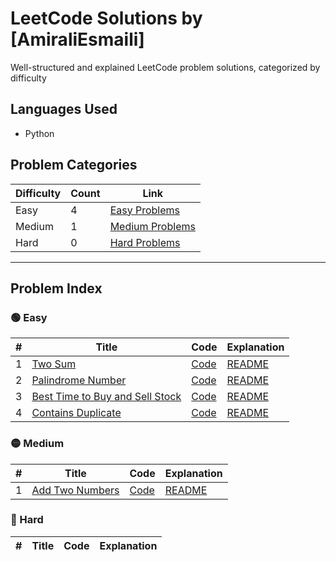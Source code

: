 # LeetCode Solutions by [AmiraliEsmaili]

Well-structured and explained LeetCode problem solutions, categorized by difficulty

## Languages Used
- Python

## Problem Categories

| Difficulty | Count | Link |
|------------|-------|------|
| Easy       | 4    | [Easy Problems](./leetcode-solutions/01_Easy/) |
| Medium     | 1    | [Medium Problems](./leetcode-solutions/02_Medium/) |
| Hard       | 0    | [Hard Problems](./leetcode-solutions/03_Hard/) |


---

## Problem Index

### 🟢 Easy
| # | Title | Code | Explanation |
|---|-------|------|-------------|
| 1 | [Two Sum](https://leetcode.com/problems/two-sum/) | [Code](./leetcode-solutions/01_Easy/two-sum/solution_two_sum.py) |  [README](./leetcode-solutions/01_Easy/two-sum/README.md) |
| 2 | [Palindrome Number](https://leetcode.com/problems/palindrome-number/) | [Code](./leetcode-solutions/01_Easy/palindrome-number/solution_palindrome_number.py) |  [README](./leetcode-solutions/01_Easy/palindrome-number/README.md) |
| 3 | [Best Time to Buy and Sell Stock](https://leetcode.com/problems/best-time-to-buy-and-sell-stock/) | [Code](./leetcode-solutions/01_Easy/best_time_to_buy_and_sell_stock/solution_best_time_to_buy_and_sell_stock.py) |  [README](./leetcode-solutions/01_Easy/best_time_to_buy_and_sell_stock/README.md) |
| 4 | [Contains Duplicate](https://leetcode.com/problems/contains-duplicate/) | [Code](./leetcode-solutions/01_Easy/contains-duplicate/solution_contains_duplicate.py) |  [README](./leetcode-solutions/01_Easy/contains-duplicate/README.md) |


### 🟡 Medium
| # | Title | Code | Explanation |
|---|-------|------|-------------|
| 1 | [Add Two Numbers](https://leetcode.com/problems/add-two-numbers/) | [Code](./leetcode-solutions/02_Medium/add-two-numbers/solution_add_two_numbers.py) |  [README](./leetcode-solutions/02_Medium/add-two-numbers/README.md) |
  
### 🔴 Hard
| # | Title | Code | Explanation |
|---|-------|------|-------------|
